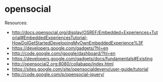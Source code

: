 opensocial
==========

Resources:

- http://docs.opensocial.org/display/OSREF/Embedded+Experiences+Tutorial#EmbeddedExperiencesTutorial-HowDoIGetStartedDevelopingMyOwnEmbeddedExperience%3F
- https://developers.google.com/gadgets/?hl=en
- http://code.google.com/igoogle/dashboard/?hl=en
- https://developers.google.com/gadgets/docs/fundamentals#Existing
- http://opensocial2.org:8080/collabapp/index.html
- https://sites.google.com/site/opensocialdevenv/user-guide/tutorial
- http://code.google.com/p/opensocial-jquery/